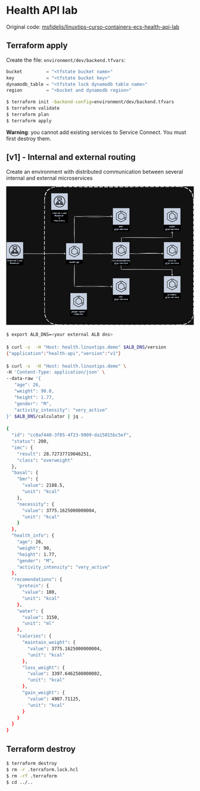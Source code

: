 # Health API lab

Original code: [msfidelis/linuxtips-curso-containers-ecs-health-api-lab](https://github.com/msfidelis/linuxtips-curso-containers-ecs-health-api-lab/tree/aula/roteamento-avancado)

## Terraform apply

Create the file: `environment/dev/backend.tfvars`:

```tf
bucket         = "<tfstate bucket name>"
key            = "<tfstate bucket key>"
dynamodb_table = "<tfstate lock dynamodb table name>"
region         = "<bucket and dynamodb region>"
```

```bash
$ terraform init -backend-config=environment/dev/backend.tfvars
$ terraform validate
$ terraform plan
$ terraform apply
```

**Warning**: you cannot add existing services to Service Connect. You must first destroy them.


## [v1] - Internal and external routing

Create an environment with distributed communication between several internal and external microservices

![v1](.github/assets/health-api.png)

```bash
$ export ALB_DNS=<your external ALB dns>

$ curl -s  -H "Host: health.linuxtips.demo" $ALB_DNS/version
{"application":"health-api","version":"v1"}

$ curl -s  -H "Host: health.linuxtips.demo" \
-H 'Content-Type: application/json' \
--data-raw '{ 
   "age": 26,
   "weight": 90.0,
   "height": 1.77,
   "gender": "M", 
   "activity_intensity": "very_active"
}' $ALB_DNS/calculator | jq .

{
  "id": "cc0af440-3f85-4f23-9909-da15015bc5ef",
  "status": 200,
  "imc": {
    "result": 28.72737719046251,
    "class": "overweight"
  },
  "basal": {
    "bmr": {
      "value": 2188.5,
      "unit": "kcal"
    },
    "necessity": {
      "value": 3775.1625000000004,
      "unit": "kcal"
    }
  },
  "health_info": {
    "age": 26,
    "weight": 90,
    "height": 1.77,
    "gender": "M",
    "activity_intensity": "very_active"
  },
  "recomendations": {
    "protein": {
      "value": 180,
      "unit": "kcal"
    },
    "water": {
      "value": 3150,
      "unit": "ml"
    },
    "calories": {
      "maintain_weight": {
        "value": 3775.1625000000004,
        "unit": "kcal"
      },
      "loss_weight": {
        "value": 3397.6462500000002,
        "unit": "kcal"
      },
      "gain_weight": {
        "value": 4907.71125,
        "unit": "kcal"
      }
    }
  }
}
```

## Terraform destroy

```bash
$ terraform destroy
$ rm -r .terraform.lock.hcl 
$ rm -rf .terraform
$ cd ../..
```

